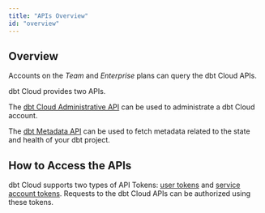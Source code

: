 ```yaml
---
title: "APIs Overview"
id: "overview"
---
```


## Overview

Accounts on the _Team_ and _Enterprise_ plans can query the dbt Cloud APIs.

dbt Cloud provides two APIs.

The [dbt Cloud Administrative API](/docs/dbt-cloud-apis/admin-cloud-api) can be used to administrate a dbt Cloud account.

The [dbt Metadata API](docs/dbt-cloud-apis/metadata-api) can be used to fetch metadata related to the state and health of your dbt project.

## How to Access the APIs

dbt Cloud supports two types of API Tokens: [user tokens](/docs/dbt-cloud-apis/user-tokens) and [service account tokens](/docs/dbt-cloud-apis/service-tokens). Requests to the dbt Cloud APIs can be authorized using these tokens.
